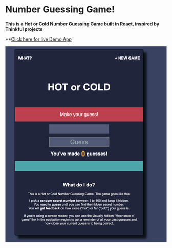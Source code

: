 # Number Guessing Game! 

**This is a Hot or Cold Number Guessing Game built in React, inspired by Thinkful projects**

 **[Click here for live Demo App](https://dry-mesa-88248.herokuapp.com/)

![Test Image 4](https://github.com/mohawow/hot-cold-game/blob/master/public/screenshot.png)
